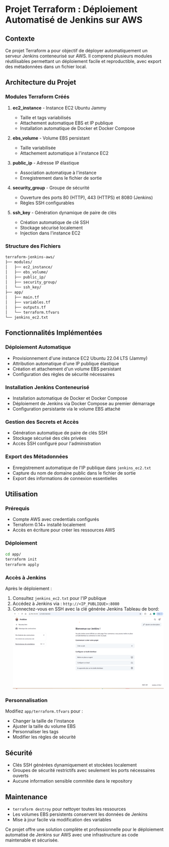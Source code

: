 # Projet Terraform : Déploiement Automatisé de Jenkins sur AWS

## Contexte
Ce projet Terraform a pour objectif de déployer automatiquement un serveur Jenkins conteneurisé sur AWS. Il comprend plusieurs modules réutilisables permettant un déploiement facile et reproductible, avec export des métadonnées dans un fichier local.

## Architecture du Projet

### Modules Terraform Créés

1. **ec2_instance** - Instance EC2 Ubuntu Jammy
   - Taille et tags variabilisés
   - Attachement automatique EBS et IP publique
   - Installation automatique de Docker et Docker Compose

2. **ebs_volume** - Volume EBS persistant
   - Taille variabilisée
   - Attachement automatique à l'instance EC2

3. **public_ip** - Adresse IP élastique
   - Association automatique à l'instance
   - Enregistrement dans le fichier de sortie

4. **security_group** - Groupe de sécurité
   - Ouverture des ports 80 (HTTP), 443 (HTTPS) et 8080 (Jenkins)
   - Règles SSH configurables

5. **ssh_key** - Génération dynamique de paire de clés
   - Création automatique de clé SSH
   - Stockage sécurisé localement
   - Injection dans l'instance EC2

### Structure des Fichiers
```
terraform-jenkins-aws/
├── modules/
│   ├── ec2_instance/
│   ├── ebs_volume/
│   ├── public_ip/
│   ├── security_group/
│   └── ssh_key/
├── app/
│   ├── main.tf
│   ├── variables.tf
│   ├── outputs.tf
│   └── terraform.tfvars
└── jenkins_ec2.txt
```

## Fonctionnalités Implémentées

### Déploiement Automatique
- Provisionnement d'une instance EC2 Ubuntu 22.04 LTS (Jammy)
- Attribution automatique d'une IP publique élastique
- Création et attachement d'un volume EBS persistant
- Configuration des règles de sécurité nécessaires

### Installation Jenkins Conteneurisé
- Installation automatique de Docker et Docker Compose
- Déploiement de Jenkins via Docker Compose au premier démarrage
- Configuration persistante via le volume EBS attaché

### Gestion des Secrets et Accès
- Génération automatique de paire de clés SSH
- Stockage sécurisé des clés privées
- Accès SSH configuré pour l'administration

### Export des Métadonnées
- Enregistrement automatique de l'IP publique dans `jenkins_ec2.txt`
- Capture du nom de domaine public dans le fichier de sortie
- Export des informations de connexion essentielles

## Utilisation

### Prérequis
- Compte AWS avec credentials configurés
- Terraform 0.14+ installé localement
- Accès en écriture pour créer les ressources AWS

### Déploiement
```bash
cd app/
terraform init
terraform apply
```

### Accès à Jenkins
Après le déploiement :
1. Consultez `jenkins_ec2.txt` pour l'IP publique
2. Accédez à Jenkins via : `http://<IP_PUBLIQUE>:8080`
3. Connectez-vous en SSH avec la clé générée
Jenkins Tableau de bord:
**![](https://github.com/kacissokho/Terraform_Mini_Projet/blob/master/Jenkins.png)**

### Personnalisation
Modifiez `app/terraform.tfvars` pour :
- Changer la taille de l'instance
- Ajuster la taille du volume EBS
- Personnaliser les tags
- Modifier les règles de sécurité

## Sécurité
- Clés SSH générées dynamiquement et stockées localement
- Groupes de sécurité restrictifs avec seulement les ports nécessaires ouverts
- Aucune information sensible commitée dans le repository

## Maintenance
- `terraform destroy` pour nettoyer toutes les ressources
- Les volumes EBS persistents conservent les données de Jenkins
- Mise à jour facile via modification des variables

Ce projet offre une solution complète et professionnelle pour le déploiement automatisé de Jenkins sur AWS avec une infrastructure as code maintenable et sécurisée.
